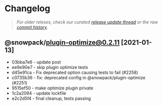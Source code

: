 # Changelog

> _For older releses, check our curated [release update thread](https://github.com/snowpackjs/snowpack/discussions/1183) or the raw [commit history](https://github.com/snowpackjs/snowpack/commits/main/plugins/plugin-optimize)._

## @snowpack/plugin-optimize@0.2.11 [2021-01-13]

- 03bba7e6 - update post
- ee9e90e7 - skip plugin optimize tests
- d45e91ca - Fix deprecated option causing tests to fail (#2258) <David Bailey>
- c0735b36 - fix: deprecated config in @snowpack/plugin-optimize (#2251) <Fabian Krutsch>
- 9515ef50 - make optimize plugin private
- 1c2a2094 - update lockfile
- e2c2d5f4 - final cleanup, tests passing
